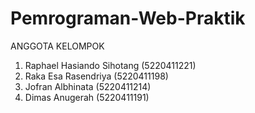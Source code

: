 # Pemrograman-Web-Praktik
ANGGOTA KELOMPOK
1. Raphael Hasiando Sihotang (5220411221)
2. Raka Esa Rasendriya (5220411198)
3. Jofran Albhinata (5220411214)
4. Dimas Anugerah (5220411191)
